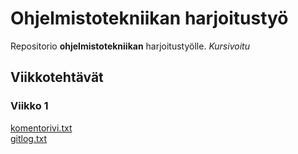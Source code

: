 # Ohjelmistotekniikan harjoitustyö
Repositorio **ohjelmistotekniikan** harjoitustyölle. *Kursivoitu*

## **Viikkotehtävät**
### Viikko 1
[komentorivi.txt](laskarit/viikko1/komentorivi.txt)\
[gitlog.txt](laskarit/viikko1/gitlog.txt)
